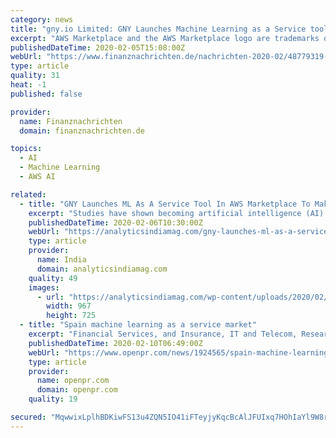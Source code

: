 ```yaml
---
category: news
title: "gny.io Limited: GNY Launches Machine Learning as a Service tool in AWS Marketplace to make Businesses AI-ready"
excerpt: "AWS Marketplace and the AWS Marketplace logo are trademarks of Amazon.com, Inc. or its affiliates. Today, GNY, a decentralized machine learning (ML) platform, announced the launch of a new Software-as-a-Service (SaaS) tool designed to allow businesses to check the AI-readiness of their data. The GNY Data Diagnostic analyzes a company's datasets ..."
publishedDateTime: 2020-02-05T15:08:00Z
webUrl: "https://www.finanznachrichten.de/nachrichten-2020-02/48779319-gny-io-limited-gny-launches-machine-learning-as-a-service-tool-in-aws-marketplace-to-make-businesses-ai-ready-200.htm"
type: article
quality: 31
heat: -1
published: false

provider:
  name: Finanznachrichten
  domain: finanznachrichten.de

topics:
  - AI
  - Machine Learning
  - AWS AI

related:
  - title: "GNY Launches ML As A Service Tool In AWS Marketplace To Make Businesses AI-Ready"
    excerpt: "Studies have shown becoming artificial intelligence (AI) ready by 2022 is a major priority for the US companies ... The data exploration service is offered as a flat fee service in the AWS Marketplace, and a free consultation will allow the clients to explore the service with no obligation. AWS Marketplace is a digital catalogue with thousands ..."
    publishedDateTime: 2020-02-06T10:30:00Z
    webUrl: "https://analyticsindiamag.com/gny-launches-ml-as-a-service-tool-in-aws-marketplace-to-make-businesses-ai-ready/"
    type: article
    provider:
      name: India
      domain: analyticsindiamag.com
    quality: 49
    images:
      - url: "https://analyticsindiamag.com/wp-content/uploads/2020/02/GNY-ML-as-a-Service.jpeg"
        width: 967
        height: 725
  - title: "Spain machine learning as a service market"
    excerpt: "Financial Services, and Insurance, IT and Telecom, Research and Academic, Government and Public Sector, Retail & Ecommerce, Manufacturing, Healthcare and Pharmaceuticals, Travel & Logistics, Energy and Utility, Media and Entertainment), Country (Spain) Competitive Landscape and Spain Machine Learning as a Service Market Share Analysis Spain ..."
    publishedDateTime: 2020-02-10T06:49:00Z
    webUrl: "https://www.openpr.com/news/1924565/spain-machine-learning-as-a-service-market-outlook-2020-on-a-verge"
    type: article
    provider:
      name: openpr.com
      domain: openpr.com
    quality: 19

secured: "MqwwixLplhBDKiwFS13u4ZQN5IO41iFTeyjyKqcBcAlJFUIxq7HOhIaYl9W8r+UbjS9Opm2HthawUvJ68mZtCe5ZXFnXc1MBo1omvxPFLjt+1Y3FgdIX8iighQG8BuH6YI2IhPG29wZvgu4WsI54bPeZfcuZRZwiX28mzFGcPUTy+WJTyFVFS5bTwJM6naR9U7Df26zPWQbJ2mowKW0FnfY+Y76gKPkpqzgT5BSLIoOZRaXGNhy7R4lwwVMQXxcJVAyeenQzolHYSJ6P9oEFIbCDKWemIjkQLP1HRy1WCL2UttEy8jARjc+wHlMP+Vub;c6m9HmwVu5mXpyuEQd7HmA=="
---
```


